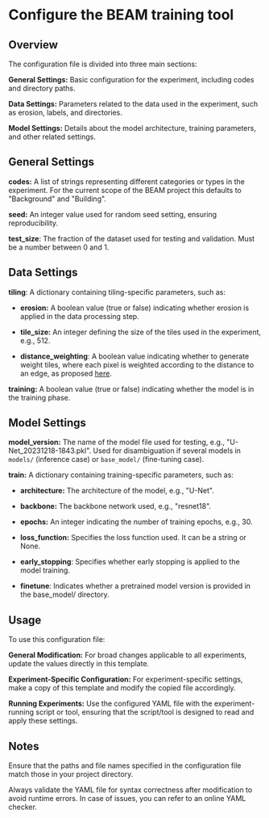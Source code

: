 # Configure the BEAM training tool

## Overview

The configuration file is divided into three main sections:

**General Settings:** Basic configuration for the experiment, including codes and directory paths.

**Data Settings:** Parameters related to the data used in the experiment, such as erosion, labels, and directories.

**Model Settings:** Details about the model architecture, training parameters, and other related settings.

## General Settings

**codes:** A list of strings representing different categories or types in the experiment. For the current scope of the BEAM project this defaults to "Background" and "Building".

**seed:** An integer value used for random seed setting, ensuring reproducibility.

**test_size**: The fraction of the dataset used for testing and validation. Must be a number between 0 and 1.

## Data Settings

**tiling**: A dictionary containing tiling-specific parameters, such as:

- **erosion:** A boolean value (true or false) indicating whether erosion is applied in the data processing step.

- **tile_size:** An integer defining the size of the tiles used in the experiment, e.g., 512.

- **distance_weighting**: A boolean value indicating whether to generate weight tiles, where each pixel is weighted according to the distance to an edge, as proposed [here](https://arxiv.org/abs/2107.12283).


**training:** A boolean value (true or false) indicating whether the model is in the training phase.

## Model Settings

**model_version:** The name of the model file used for testing, e.g., "U-Net_20231218-1843.pkl". Used for disambiguation if several models in `models/` (inference case) or `base_model/` (fine-tuning case).

**train:** A dictionary containing training-specific parameters, such as:

- **architecture:** The architecture of the model, e.g., "U-Net".

- **backbone:** The backbone network used, e.g., "resnet18".

- **epochs:** An integer indicating the number of training epochs, e.g., 30.

- **loss_function:** Specifies the loss function used. It can be a string or None.

- **early_stopping**: Specifies whether early stopping is applied to the model training.

- **finetune**: Indicates whether a pretrained model version is provided in the base_model/ directory.


## Usage

To use this configuration file:

**General Modification:** For broad changes applicable to all experiments, update the values directly in this template.

**Experiment-Specific Configuration:** For experiment-specific settings, make a copy of this template and modify the copied file accordingly.

**Running Experiments:** Use the configured YAML file with the experiment-running script or tool, ensuring that the script/tool is designed to read and apply these settings.

## Notes

Ensure that the paths and file names specified in the configuration file match those in your project directory.

Always validate the YAML file for syntax correctness after modification to avoid runtime errors. In case of issues, you can refer to an online YAML checker.
